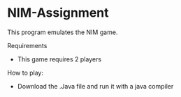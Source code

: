 # NIM-Assignment

This program emulates the NIM game. 

Requirements
- This game requires 2 players

How to play:
- Download the .Java file and run it with a java compiler

